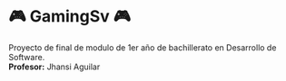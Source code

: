 # 🎮 GamingSv 🎮
Proyecto de final de modulo de 1er año de bachillerato en Desarrollo de Software. <br>
<b>Profesor:</b>  Jhansi Aguilar
